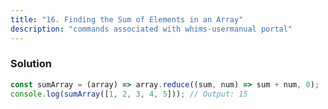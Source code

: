 ```yaml
---
title: "16. Finding the Sum of Elements in an Array"
description: "commands associated with whims-usermanual portal"
---
```


### Solution

```javascript
const sumArray = (array) => array.reduce((sum, num) => sum + num, 0);
console.log(sumArray([1, 2, 3, 4, 5])); // Output: 15
```
